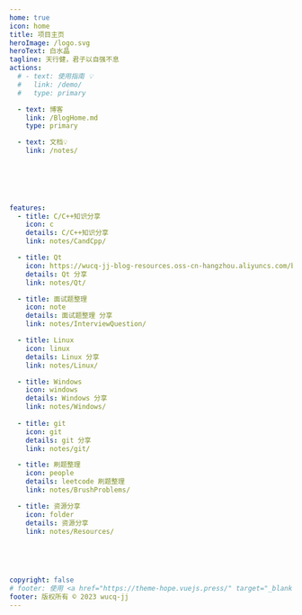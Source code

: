 ```yaml
---
home: true
icon: home
title: 项目主页
heroImage: /logo.svg
heroText: 白水晶
tagline: 天行健，君子以自强不息
actions:
  # - text: 使用指南 💡
  #   link: /demo/
  #   type: primary

  - text: 博客
    link: /BlogHome.md
    type: primary

  - text: 文档💡
    link: /notes/
    


  
    

features:
  - title: C/C++知识分享
    icon: c
    details: C/C++知识分享
    link: notes/CandCpp/

  - title: Qt
    icon: https://wucq-jj-blog-resources.oss-cn-hangzhou.aliyuncs.com/blog-img/qt.svg
    details: Qt 分享
    link: notes/Qt/

  - title: 面试题整理
    icon: note
    details: 面试题整理 分享
    link: notes/InterviewQuestion/

  - title: Linux
    icon: linux
    details: Linux 分享
    link: notes/Linux/

  - title: Windows
    icon: windows
    details: Windows 分享
    link: notes/Windows/
  
  - title: git
    icon: git
    details: git 分享
    link: notes/git/

  - title: 刷题整理
    icon: people
    details: leetcode 刷题整理
    link: notes/BrushProblems/

  - title: 资源分享
    icon: folder
    details: 资源分享
    link: notes/Resources/
  

    


copyright: false
# footer: 使用 <a href="https://theme-hope.vuejs.press/" target="_blank">VuePress Theme Hope</a> 主题 | MIT 协议, 版权所有 © 2023-present wucq-jj
footer: 版权所有 © 2023 wucq-jj
---
```


